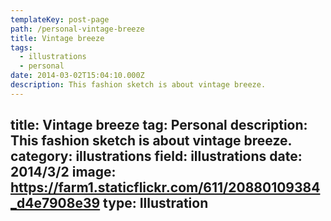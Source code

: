 ```yaml
---
templateKey: post-page
path: /personal-vintage-breeze
title: Vintage breeze
tags:
  - illustrations
  - personal
date: 2014-03-02T15:04:10.000Z
description: This fashion sketch is about vintage breeze.
---
```


title: Vintage breeze
tag: Personal
description: This fashion sketch is about vintage breeze.
category: illustrations
field: illustrations
date: 2014/3/2
image: https://farm1.staticflickr.com/611/20880109384_d4e7908e39
type: Illustration
---
